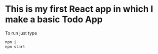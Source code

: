 # This is my first React app in which I make a basic Todo App

To run just type 
```cmd
npm i
npm start
```

